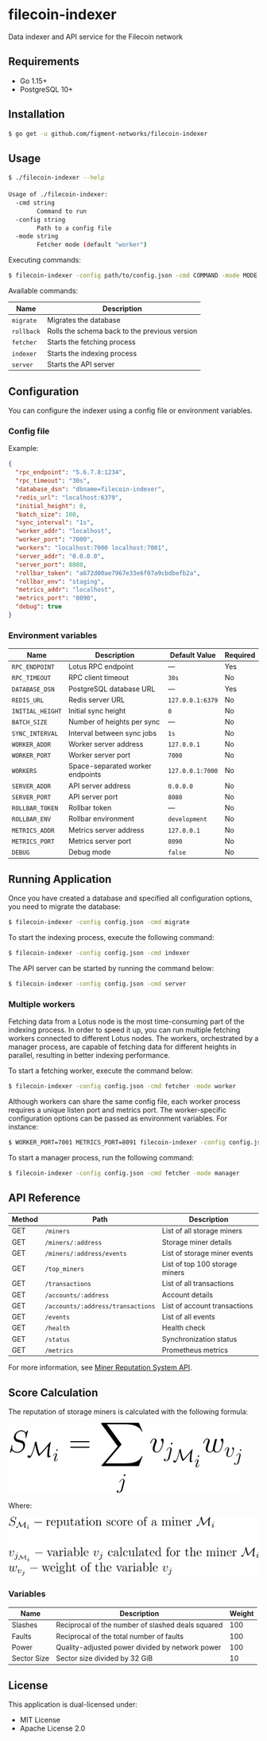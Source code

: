 # filecoin-indexer

Data indexer and API service for the Filecoin network

## Requirements

- Go 1.15+
- PostgreSQL 10+

## Installation

```bash
$ go get -u github.com/figment-networks/filecoin-indexer
```

## Usage

```bash
$ ./filecoin-indexer --help

Usage of ./filecoin-indexer:
  -cmd string
    	Command to run
  -config string
    	Path to a config file
  -mode string
    	Fetcher mode (default "worker")
```

Executing commands:

```bash
$ filecoin-indexer -config path/to/config.json -cmd COMMAND -mode MODE
```

Available commands:

| Name       | Description                                   |
|------------|-----------------------------------------------|
| `migrate`  | Migrates the database                         |
| `rollback` | Rolls the schema back to the previous version |
| `fetcher`  | Starts the fetching process                   |
| `indexer`  | Starts the indexing process                   |
| `server`   | Starts the API server                         |

## Configuration

You can configure the indexer using a config file or environment variables.

### Config file

Example:

```json
{
  "rpc_endpoint": "5.6.7.8:1234",
  "rpc_timeout": "30s",
  "database_dsn": "dbname=filecoin-indexer",
  "redis_url": "localhost:6379",
  "initial_height": 0,
  "batch_size": 100,
  "sync_interval": "1s",
  "worker_addr": "localhost",
  "worker_port": "7000",
  "workers": "localhost:7000 localhost:7001",
  "server_addr": "0.0.0.0",
  "server_port": 8080,
  "rollbar_token": "a672d00ae7967e33e6f07a9cbdbefb2a",
  "rollbar_env": "staging",
  "metrics_addr": "localhost",
  "metrics_port": "8090",
  "debug": true
}
```

### Environment variables

| Name                  | Description                      | Default Value    | Required |
|-----------------------|----------------------------------|------------------|----------|
| `RPC_ENDPOINT`        | Lotus RPC endpoint               | —                | Yes      |
| `RPC_TIMEOUT`         | RPC client timeout               | `30s`            | No       |
| `DATABASE_DSN`        | PostgreSQL database URL          | —                | Yes      |
| `REDIS_URL`           | Redis server URL                 | `127.0.0.1:6379` | No       |
| `INITIAL_HEIGHT`      | Initial sync height              | `0`              | No       |
| `BATCH_SIZE`          | Number of heights per sync       | —                | No       |
| `SYNC_INTERVAL`       | Interval between sync jobs       | `1s`             | No       |
| `WORKER_ADDR`         | Worker server address            | `127.0.0.1`      | No       |
| `WORKER_PORT`         | Worker server port               | `7000`           | No       |
| `WORKERS`             | Space-separated worker endpoints | `127.0.0.1:7000` | No       |
| `SERVER_ADDR`         | API server address               | `0.0.0.0`        | No       |
| `SERVER_PORT`         | API server port                  | `8080`           | No       |
| `ROLLBAR_TOKEN`       | Rollbar token                    | —                | No       |
| `ROLLBAR_ENV`         | Rollbar environment              | `development`    | No       |
| `METRICS_ADDR`        | Metrics server address           | `127.0.0.1`      | No       |
| `METRICS_PORT`        | Metrics server port              | `8090`           | No       |
| `DEBUG`               | Debug mode                       | `false`          | No       |

## Running Application

Once you have created a database and specified all configuration options, you need to migrate the database:

```bash
$ filecoin-indexer -config config.json -cmd migrate
```

To start the indexing process, execute the following command:

```bash
$ filecoin-indexer -config config.json -cmd indexer
```

The API server can be started by running the command below:

```bash
$ filecoin-indexer -config config.json -cmd server
```

### Multiple workers

Fetching data from a Lotus node is the most time-consuming part of the indexing process.
In order to speed it up, you can run multiple fetching workers connected to different Lotus nodes.
The workers, orchestrated by a manager process, are capable of fetching data for different heights in parallel, resulting in better indexing performance.

To start a fetching worker, execute the command below:

```bash
$ filecoin-indexer -config config.json -cmd fetcher -mode worker
```

Although workers can share the same config file, each worker process requires a unique listen port and metrics port.
The worker-specific configuration options can be passed as environment variables.
For instance:

```bash
$ WORKER_PORT=7001 METRICS_PORT=8091 filecoin-indexer -config config.json -cmd fetcher -mode worker
```

To start a manager process, run the following command:

```bash
$ filecoin-indexer -config config.json -cmd fetcher -mode manager
```

## API Reference

| Method | Path                              | Description                    |
|--------|-----------------------------------|--------------------------------|
| GET    | `/miners`                         | List of all storage miners     |
| GET    | `/miners/:address`                | Storage miner details          |
| GET    | `/miners/:address/events`         | List of storage miner events   |
| GET    | `/top_miners`                     | List of top 100 storage miners |
| GET    | `/transactions`                   | List of all transactions       |
| GET    | `/accounts/:address`              | Account details                |
| GET    | `/accounts/:address/transactions` | List of account transactions   |
| GET    | `/events`                         | List of all events             |
| GET    | `/health`                         | Health check                   |
| GET    | `/status`                         | Synchronization status         |
| GET    | `/metrics`                        | Prometheus metrics             |

For more information, see [Miner Reputation System API](https://learn.figment.io/network-documentation/filecoin/rpc-and-rest-api/miner-reputation-system-api).

## Score Calculation

The reputation of storage miners is calculated with the following formula:

![Score formula](assets/score-formula.svg)

Where:

![Symbol description](assets/symbol-description.svg)

### Variables

| Name        | Description                                       | Weight |
|-------------|---------------------------------------------------|--------|
| Slashes     | Reciprocal of the number of slashed deals squared | 100    |
| Faults      | Reciprocal of the total number of faults          | 100    |
| Power       | Quality-adjusted power divided by network power   | 100    |
| Sector Size | Sector size divided by 32 GiB                     | 10     |

## License

This application is dual-licensed under:

- MIT License
- Apache License 2.0
